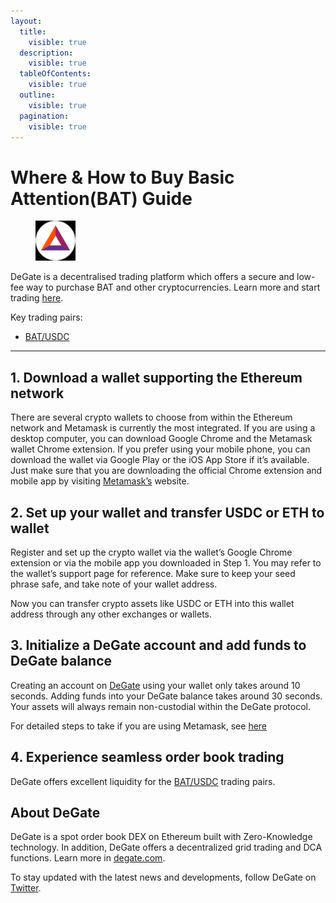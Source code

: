 ```yaml
---
layout:
  title:
    visible: true
  description:
    visible: true
  tableOfContents:
    visible: true
  outline:
    visible: true
  pagination:
    visible: true
---
```


# Where & How to Buy Basic Attention(BAT) Guide

<figure><img src="../images/bat_0x0d8775f648430679a709e98d2b0cb6250d2887ef1716284663694.jpg" alt="BAT" width="64"><figcaption></figcaption></figure>

DeGate is a decentralised trading platform which offers a secure and low-fee way to purchase BAT and other cryptocurrencies. Learn more and start trading [here](https://app.degate.com/trade/USDC/0x0d8775f648430679a709e98d2b0cb6250d2887ef?utm_source=howtobuy).&#x20;

Key trading pairs:

* [BAT/USDC](https://app.degate.com/trade/USDC/0x0d8775f648430679a709e98d2b0cb6250d2887ef?utm_source=howtobuy)

***

## 1. Download a wallet supporting the Ethereum network

There are several crypto wallets to choose from within the Ethereum network and Metamask is currently the most integrated. If you are using a desktop computer, you can download Google Chrome and the Metamask wallet Chrome extension. If you prefer using your mobile phone, you can download the wallet via Google Play or the iOS App Store if it’s available. Just make sure that you are downloading the official Chrome extension and mobile app by visiting [Metamask’s](https://metamask.io/) website.

## 2. Set up your wallet and transfer USDC or ETH to wallet

Register and set up the crypto wallet via the wallet’s Google Chrome extension or via the mobile app you downloaded in Step 1. You may refer to the wallet’s support page for reference. Make sure to keep your seed phrase safe, and take note of your wallet address.&#x20;

Now you can transfer crypto assets like USDC or ETH into this wallet address through any other exchanges or wallets.

## 3. Initialize a DeGate account and add funds to DeGate balance

Creating an account on [DeGate](https://app.degate.com/?utm_source=BAT_howtobuy) using your wallet only takes around 10 seconds. Adding funds into your DeGate balance takes around 30 seconds. Your assets will always remain non-custodial within the DeGate protocol.

For detailed steps to take if you are using Metamask, see [here](https://docs.degate.com/v/product_en/main-features/wallet-connectivity/metamask)

## 4. Experience seamless order book trading

DeGate offers excellent liquidity for the [BAT/USDC](https://app.degate.com/trade/USDC/0x0d8775f648430679a709e98d2b0cb6250d2887ef?utm_source=howtobuy) trading pairs.&#x20;

## About DeGate

DeGate is a spot order book DEX on Ethereum built with Zero-Knowledge technology. In addition, DeGate offers a decentralized grid trading and DCA functions.  Learn more in [degate.com](https://degate.com/?utm_source=BAT_howtobuy).

To stay updated with the latest news and developments, follow DeGate on [Twitter](https://twitter.com/degatedex).
